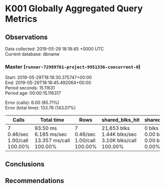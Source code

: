 # K001 Globally Aggregated Query Metrics

## Observations ##
Data collected: 2019-05-29 18:18:45 +0000 UTC  
Current database: dbname  



### Master (`runner-72989761-project-9951336-concurrent-0`) ###
Start: 2019-05-29T18:18:30.375747+00:00  
End: 2019-05-29T18:18:45.492064+00:00  
Period seconds: 15.11631  
Period age: 00:00:15.116317  

Error (calls): 6.00 (85.71%)  
Error (total time): 133.76 (143.07%)

| Calls | Total&nbsp;time | Rows | shared_blks_hit | shared_blks_read | shared_blks_dirtied | shared_blks_written | blk_read_time | blk_write_time | kcache_reads | kcache_writes | kcache_user_time_ms | kcache_system_time |
|-------|------------|------|-----------------|------------------|---------------------|---------------------|---------------|----------------|--------------|---------------|---------------------|--------------------|
|7<br/>0.46/sec<br/>1.00/call<br/>100.00% |93.50&nbsp;ms<br/>6.185&nbsp;ms/sec<br/>13.357&nbsp;ms/call<br/>100.00% |7<br/>0.46/sec<br/>1.00/call<br/>100.00% |21,653&nbsp;blks<br/>1.44K&nbsp;blks/sec<br/>3.10K&nbsp;blks/call<br/>100.00% |0&nbsp;blks<br/>0.00&nbsp;blks/sec<br/>0.00&nbsp;blks/call<br/>0.00% |0&nbsp;blks<br/>0.00&nbsp;blks/sec<br/>0.00&nbsp;blks/call<br/>0.00% |0&nbsp;blks<br/>0.00&nbsp;blks/sec<br/>0.00&nbsp;blks/call<br/>0.00% |0.00&nbsp;ms<br/>0.000&nbsp;ms/sec<br/>0.000&nbsp;ms/call<br/>0.00% |0.00&nbsp;ms<br/>0.000&nbsp;ms/sec<br/>0.000&nbsp;ms/call<br/>0.00% |0.00&nbsp;bytes<br/>0.00&nbsp;bytes/sec<br/>0.00&nbsp;bytes/call<br/>0.00% |0.00&nbsp;bytes<br/>0.00&nbsp;bytes/sec<br/>0.00&nbsp;bytes/call<br/>0.00% |0.00&nbsp;ms<br/>0.000&nbsp;ms/sec<br/>0.000&nbsp;ms/call<br/>0.00% |0.00&nbsp;ms<br/>0.000&nbsp;ms/sec<br/>0.000&nbsp;ms/call<br/>0.00%|





## Conclusions ##


## Recommendations ##

